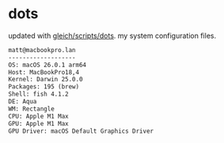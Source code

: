 # dots

updated with [gleich/scripts/dots](https://github.com/gleich/scripts/tree/main/dots). my system configuration files.

```txt
matt@macbookpro.lan 
------------------- 
OS: macOS 26.0.1 arm64 
Host: MacBookPro18,4 
Kernel: Darwin 25.0.0 
Packages: 195 (brew) 
Shell: fish 4.1.2 
DE: Aqua 
WM: Rectangle 
CPU: Apple M1 Max 
GPU: Apple M1 Max 
GPU Driver: macOS Default Graphics Driver
```